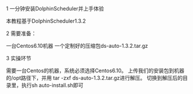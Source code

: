 1 一分钟安装DolphinScheduler并上手体验

本教程基于DolphinScheduler1.3.2

2 需要准备：

一台Centos6.10机器
一个定制好的压缩包ds-auto-1.3.2.tar.gz

3 实操环节

需要一台Centos的机器，系统必须选择Centos6.10。
上传我们的安装包到机器的/opt路径下，并用 tar  -zxf ds-auto-1.3.2.tar.gz进行解压。
切换到解压后的目录里，执行sh auto-install.sh即可
